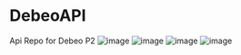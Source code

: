 # DebeoAPI
Api Repo for Debeo P2
![image](https://user-images.githubusercontent.com/75552543/224574690-2e64d497-604c-4dd3-b8a5-a1fccb222cc7.png)
![image](https://user-images.githubusercontent.com/75552543/224574719-b7f77fe5-e711-4493-8846-a1b2679b3a55.png)
![image](https://user-images.githubusercontent.com/75552543/224574734-e41840bd-1517-449d-8b42-53664f0a9a00.png)
![image](https://user-images.githubusercontent.com/75552543/224574752-4ce0ac54-9e84-4b33-a0c7-748a4fdba138.png)
